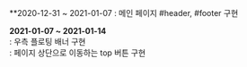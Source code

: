 **2020-12-31 ~ 2021-01-07
: 메인 페이지 #header, #footer 구현<br>

**2021-01-07 ~ 2021-01-14**   
: 우측 플로팅 배너 구현<br>
: 페이지 상단으로 이동하는 top 버튼 구현<br>
